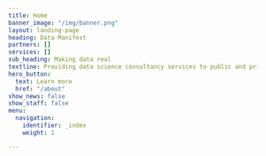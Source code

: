```yaml
---
title: Home
banner_image: "/img/banner.png"
layout: landing-page
heading: Data Manifest
partners: []
services: []
sub_heading: Making data real
textline: Providing data science consultancy services to public and private sectors
hero_button:
  text: Learn more
  href: "/about"
show_news: false
show_staff: false
menu:
  navigation:
    identifier: _index
    weight: 1

---
```

